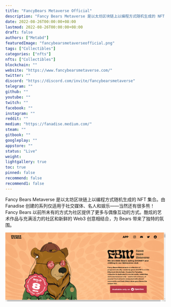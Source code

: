 ```yaml
---
title: "FancyBears Metaverse Official"
description: "Fancy Bears Metaverse 是以太坊区块链上以编程方式随机生成的 NFT 集合。"
date: 2022-08-26T00:00:00+08:00
lastmod: 2022-08-26T00:00:00+08:00
draft: false
authors: ["Metabd"]
featuredImage: "fancybearsmetaverseofficial.png"
tags: ["Collectibles"]
categories: ["nfts"]
nfts: ["Collectibles"]
blockchain: ""
website: "https://www.fancybearsmetaverse.com/"
twitter: ""
discord: "https://discord.com/invite/fancybearsmetaverse"
telegram: ""
github: ""
youtube: ""
twitch: ""
facebook: ""
instagram: ""
reddit: ""
medium: "https://fanadise.medium.com/"
steam: ""
gitbook: ""
googleplay: ""
appstore: ""
status: "Live"
weight: 
lightgallery: true
toc: true
pinned: false
recommend: false
recommend1: false
---
```

Fancy Bears Metaverse 是以太坊区块链上以编程方式随机生成的 NFT 集合。由 Fanadise 创建的系列仅适用于社交媒体、名人和娱乐——当然还有很多熊！Fancy Bears 以前所未有的方式为社区提供了更多与偶像互动的方式。酷炫的艺术作品与充满活力的社区和新鲜的 Web3 创意相结合，为 Bears 带来了独特的氛围。

![nft](13421141_new.png)
